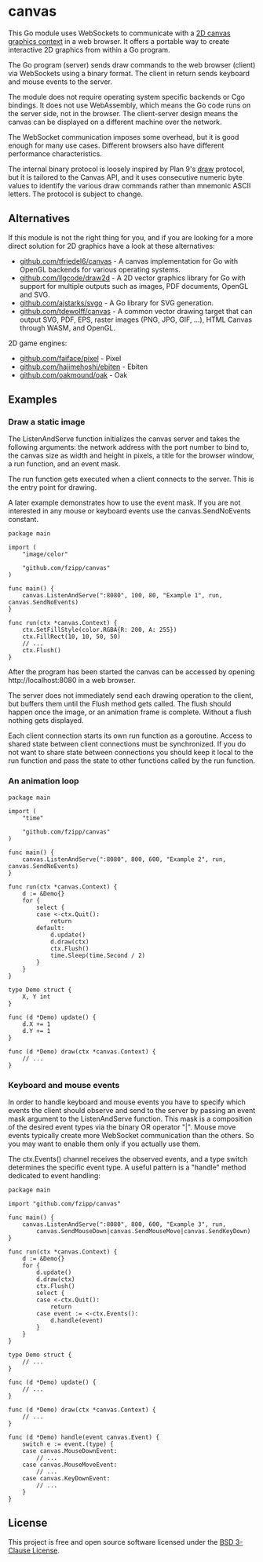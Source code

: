 # canvas

This Go module uses WebSockets to communicate with a
[2D canvas graphics context](https://developer.mozilla.org/en-US/docs/Web/API/CanvasRenderingContext2D)
in a web browser.
It offers a portable way to create interactive 2D graphics from within
a Go program.

The Go program (server) sends draw commands to the web browser (client) via
WebSockets using a binary format.
The client in return sends keyboard and mouse events to the server.

The module does not require operating system specific backends or Cgo bindings.
It does not use WebAssembly, which means the Go code runs on the server side,
not in the browser.
The client-server design means the canvas can be displayed on a different
machine over the network.

The WebSocket communication imposes some overhead, but it is good enough for
many use cases. Different browsers also have different performance
characteristics.

The internal binary protocol is loosely inspired by Plan 9's
[draw](https://plan9.io/magic/man2html/3/draw) protocol, but it is tailored
to the Canvas API, and it uses consecutive numeric byte values to identify
the various draw commands rather than mnemonic ASCII letters. The protocol
is subject to change.

## Alternatives

If this module is not the right thing for you, and if you are looking for a
more direct solution for 2D graphics have a look at these alternatives:

* [github.com/tfriedel6/canvas](https://github.com/tfriedel6/canvas) -
  A canvas implementation for Go with OpenGL backends for various
  operating systems.
* [github.com/llgcode/draw2d](https://github.com/llgcode/draw2d) -
  A 2D vector graphics library for Go with support for multiple outputs
  such as images, PDF documents, OpenGL and SVG.
* [github.com/ajstarks/svgo](https://github.com/ajstarks/svgo) -
  A Go library for SVG generation.
* [github.com/tdewolff/canvas](https://github.com/tdewolff/canvas) -
  A common vector drawing target that can output SVG, PDF, EPS,
  raster images (PNG, JPG, GIF, ...), HTML Canvas through WASM, and OpenGL.

2D game engines:

* [github.com/faiface/pixel](https://github.com/faiface/pixel) - Pixel
* [github.com/hajimehoshi/ebiten](https://github.com/hajimehoshi/ebiten) - Ebiten
* [github.com/oakmound/oak](https://github.com/oakmound/oak) - Oak

## Examples

### Draw a static image

The ListenAndServe function initializes the canvas server and takes the
following arguments: the network address with the port number to bind to, the
canvas size as width and height in pixels, a title for the browser window,
a run function, and an event mask.

The run function gets executed when a client connects to the server.
This is the entry point for drawing.

A later example demonstrates how to use the event mask. If you are not
interested in any mouse or keyboard events use the canvas.SendNoEvents
constant.

```
package main

import (
	"image/color"

	"github.com/fzipp/canvas"
)

func main() {
	canvas.ListenAndServe(":8080", 100, 80, "Example 1", run, canvas.SendNoEvents)
}

func run(ctx *canvas.Context) {
	ctx.SetFillStyle(color.RGBA{R: 200, A: 255})
	ctx.FillRect(10, 10, 50, 50)
	// ...
	ctx.Flush()
}
```

After the program has been started the canvas can be accessed by
opening http://localhost:8080 in a web browser.

The server does not immediately send each drawing operation to the client,
but buffers them until the Flush method gets called.
The flush should happen once the image, or an animation frame is complete.
Without a flush nothing gets displayed.

Each client connection starts its own run function as a goroutine. Access to
shared state between client connections must be synchronized. If you do not
want to share state between connections you should keep it local to the run
function and pass the state to other functions called by the run function.

### An animation loop

```
package main

import (
	"time"

	"github.com/fzipp/canvas"
)

func main() {
	canvas.ListenAndServe(":8080", 800, 600, "Example 2", run, canvas.SendNoEvents)
}

func run(ctx *canvas.Context) {
	d := &Demo{}
	for {
		select {
		case <-ctx.Quit():
			return
		default:
			d.update()
			d.draw(ctx)
			ctx.Flush()
			time.Sleep(time.Second / 2)
		}
	}
}

type Demo struct {
	X, Y int
}

func (d *Demo) update() {
	d.X += 1
	d.Y += 1
}

func (d *Demo) draw(ctx *canvas.Context) {
	// ...
}
```

### Keyboard and mouse events

In order to handle keyboard and mouse events you have to specify which events
the client should observe and send to the server by passing an event mask
argument to the ListenAndServe function.
This mask is a composition of the desired event types via
the binary OR operator "|". Mouse move events typically create more
WebSocket communication than the others. So you may want to enable
them only if you actually use them.

The ctx.Events() channel receives the observed events, and a type switch
determines the specific event type.
A useful pattern is a "handle" method dedicated to event handling:

```
package main

import "github.com/fzipp/canvas"

func main() {
	canvas.ListenAndServe(":8080", 800, 600, "Example 3", run,
		canvas.SendMouseDown|canvas.SendMouseMove|canvas.SendKeyDown)
}

func run(ctx *canvas.Context) {
	d := &Demo{}
	for {
		d.update()
		d.draw(ctx)
		ctx.Flush()
		select {
		case <-ctx.Quit():
			return
		case event := <-ctx.Events():
			d.handle(event)
		}
	}
}

type Demo struct {
	// ...
}

func (d *Demo) update() {
	// ...
}

func (d *Demo) draw(ctx *canvas.Context) {
	// ...
}

func (d *Demo) handle(event canvas.Event) {
	switch e := event.(type) {
	case canvas.MouseDownEvent:
		// ...
	case canvas.MouseMoveEvent:
		// ...
   	case canvas.KeyDownEvent:
		// ...
	}
}
```

## License

This project is free and open source software licensed under the
[BSD 3-Clause License](LICENSE).
